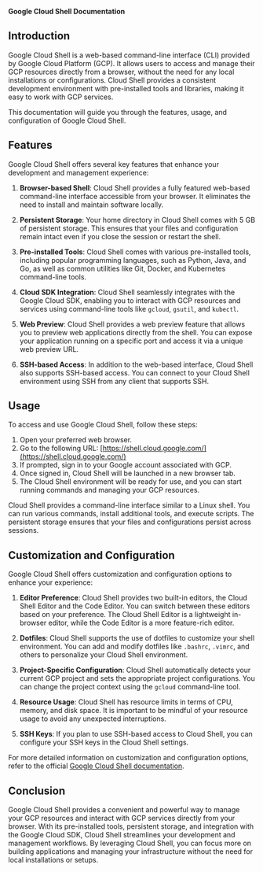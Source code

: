 **Google Cloud Shell Documentation**

## Introduction
Google Cloud Shell is a web-based command-line interface (CLI) provided by Google Cloud Platform (GCP). It allows users to access and manage their GCP resources directly from a browser, without the need for any local installations or configurations. Cloud Shell provides a consistent development environment with pre-installed tools and libraries, making it easy to work with GCP services.

This documentation will guide you through the features, usage, and configuration of Google Cloud Shell.

## Features
Google Cloud Shell offers several key features that enhance your development and management experience:

1. **Browser-based Shell**: Cloud Shell provides a fully featured web-based command-line interface accessible from your browser. It eliminates the need to install and maintain software locally.

2. **Persistent Storage**: Your home directory in Cloud Shell comes with 5 GB of persistent storage. This ensures that your files and configuration remain intact even if you close the session or restart the shell.

3. **Pre-installed Tools**: Cloud Shell comes with various pre-installed tools, including popular programming languages, such as Python, Java, and Go, as well as common utilities like Git, Docker, and Kubernetes command-line tools.

4. **Cloud SDK Integration**: Cloud Shell seamlessly integrates with the Google Cloud SDK, enabling you to interact with GCP resources and services using command-line tools like `gcloud`, `gsutil`, and `kubectl`.

5. **Web Preview**: Cloud Shell provides a web preview feature that allows you to preview web applications directly from the shell. You can expose your application running on a specific port and access it via a unique web preview URL.

6. **SSH-based Access**: In addition to the web-based interface, Cloud Shell also supports SSH-based access. You can connect to your Cloud Shell environment using SSH from any client that supports SSH.

## Usage
To access and use Google Cloud Shell, follow these steps:

1. Open your preferred web browser.
2. Go to the following URL: [https://shell.cloud.google.com/](https://shell.cloud.google.com/)
3. If prompted, sign in to your Google account associated with GCP.
4. Once signed in, Cloud Shell will be launched in a new browser tab.
5. The Cloud Shell environment will be ready for use, and you can start running commands and managing your GCP resources.

Cloud Shell provides a command-line interface similar to a Linux shell. You can run various commands, install additional tools, and execute scripts. The persistent storage ensures that your files and configurations persist across sessions.

## Customization and Configuration
Google Cloud Shell offers customization and configuration options to enhance your experience:

1. **Editor Preference**: Cloud Shell provides two built-in editors, the Cloud Shell Editor and the Code Editor. You can switch between these editors based on your preference. The Cloud Shell Editor is a lightweight in-browser editor, while the Code Editor is a more feature-rich editor.

2. **Dotfiles**: Cloud Shell supports the use of dotfiles to customize your shell environment. You can add and modify dotfiles like `.bashrc`, `.vimrc`, and others to personalize your Cloud Shell environment.

3. **Project-Specific Configuration**: Cloud Shell automatically detects your current GCP project and sets the appropriate project configurations. You can change the project context using the `gcloud` command-line tool.

4. **Resource Usage**: Cloud Shell has resource limits in terms of CPU, memory, and disk space. It is important to be mindful of your resource usage to avoid any unexpected interruptions.

5. **SSH Keys**: If you plan to use SSH-based access to Cloud Shell, you can configure your SSH keys in the Cloud Shell settings.

For more detailed information on customization and configuration options, refer to the official [Google Cloud Shell documentation](https://cloud.google.com/shell/docs/).

## Conclusion
Google Cloud Shell provides a convenient and powerful way to manage your GCP resources and interact with GCP services directly from your browser. With its pre-installed tools, persistent storage, and integration with the Google Cloud SDK, Cloud Shell streamlines your development and management workflows. By leveraging Cloud Shell, you can focus more on building applications and managing your infrastructure without the need for local installations or setups.
